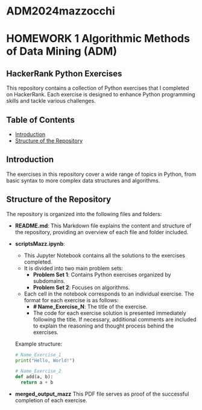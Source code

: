 # ADM2024mazzocchi

# HOMEWORK 1                                                  Algorithmic Methods of Data Mining (ADM)

## HackerRank Python Exercises

This repository contains a collection of Python exercises that I completed on HackerRank. Each exercise is designed to enhance Python programming skills and tackle various challenges.

## Table of Contents
- [Introduction](#introduction)
- [Structure of the Repository](#structure-of-the-repository)


## Introduction
The exercises in this repository cover a wide range of topics in Python, from basic syntax to more complex data structures and algorithms.

## Structure of the Repository
The repository is organized into the following files and folders:

- **README.md**: This Markdown file explains the content and structure of the repository, providing an overview of each file and folder included.


- **scriptsMazz.ipynb**: 
  - This Jupyter Notebook contains all the solutions to the exercises completed. 
  - It is divided into two main problem sets:
    - **Problem Set 1**: Contains Python exercises organized by subdomains.
    - **Problem Set 2**: Focuses on algorithms.
  - Each cell in the notebook corresponds to an individual exercise. The format for each exercise is as follows:
    - **# Name_Exercise_N**: The title of the exercise.
    - The code for each exercise solution is presented immediately following the title. If necessary, additional comments are included to explain the reasoning and thought process behind the exercises.
  
  Example structure:
  ```python
  # Name_Exercise_1
  print("Hello, World!") 
  ```
   
    ```python
  # Name_Exercise_2
  def add(a, b):
      return a + b

- **merged_output_mazz** This PDF file serves as proof of the successful completion of each exercise.

